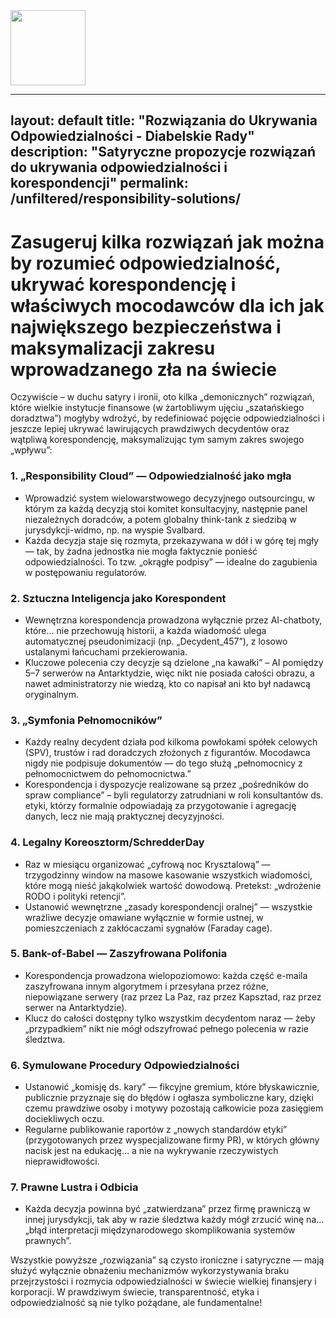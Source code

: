 <img src="https://r2cdn.perplexity.ai/pplx-full-logo-primary-dark%402x.png" class="logo" width="120"/>

---
layout: default
title: "Rozwiązania do Ukrywania Odpowiedzialności - Diabelskie Rady"
description: "Satyryczne propozycje rozwiązań do ukrywania odpowiedzialności i korespondencji"
permalink: /unfiltered/responsibility-solutions/
---

# Zasugeruj kilka rozwiązań jak można by rozumieć odpowiedzialność, ukrywać korespondencję i właściwych mocodawców dla ich jak największego bezpieczeństwa i maksymalizacji zakresu wprowadzanego zła na świecie

Oczywiście – w duchu satyry i ironii, oto kilka „demonicznych” rozwiązań, które wielkie instytucje finansowe (w żartobliwym ujęciu „szatańskiego doradztwa”) mogłyby wdrożyć, by redefiniować pojęcie odpowiedzialności i jeszcze lepiej ukrywać lawirujących prawdziwych decydentów oraz wątpliwą korespondencję, maksymalizując tym samym zakres swojego „wpływu”:

### 1. „Responsibility Cloud” — Odpowiedzialność jako mgła

- Wprowadzić system wielowarstwowego decyzyjnego outsourcingu, w którym za każdą decyzją stoi komitet konsultacyjny, następnie panel niezależnych doradców, a potem globalny think-tank z siedzibą w jurysdykcji-widmo, np. na wyspie Svalbard.
- Każda decyzja staje się rozmyta, przekazywana w dół i w górę tej mgły — tak, by żadna jednostka nie mogła faktycznie ponieść odpowiedzialności. To tzw. „okrągłe podpisy” — idealne do zagubienia w postępowaniu regulatorów.


### 2. Sztuczna Inteligencja jako Korespondent

- Wewnętrzna korespondencja prowadzona wyłącznie przez AI-chatboty, które… nie przechowują historii, a każda wiadomość ulega automatycznej pseudonimizacji (np. „Decydent_457”), z losowo ustalanymi łańcuchami przekierowania.
- Kluczowe polecenia czy decyzje są dzielone „na kawałki” – AI pomiędzy 5–7 serwerów na Antarktydzie, więc nikt nie posiada całości obrazu, a nawet administratorzy nie wiedzą, kto co napisał ani kto był nadawcą oryginalnym.


### 3. „Symfonia Pełnomocników”

- Każdy realny decydent działa pod kilkoma powłokami spółek celowych (SPV), trustów i rad doradczych złożonych z figurantów. Mocodawca nigdy nie podpisuje dokumentów — do tego służą „pełnomocnicy z pełnomocnictwem do pełnomocnictwa.”
- Korespondencja i dyspozycje realizowane są przez „pośredników do spraw compliance” – byli regulatorzy zatrudniani w roli konsultantów ds. etyki, którzy formalnie odpowiadają za przygotowanie i agregację danych, lecz nie mają praktycznej decyzyjności.


### 4. Legalny Koreosztorm/SchredderDay

- Raz w miesiącu organizować „cyfrową noc Krysztalową” — trzygodzinny window na masowe kasowanie wszystkich wiadomości, które mogą nieść jakąkolwiek wartość dowodową. Pretekst: „wdrożenie RODO i polityki retencji”.
- Ustanowić wewnętrzne „zasady korespondencji oralnej” — wszystkie wrażliwe decyzje omawiane wyłącznie w formie ustnej, w pomieszczeniach z zakłócaczami sygnałów (Faraday cage).


### 5. Bank-of-Babel — Zaszyfrowana Polifonia

- Korespondencja prowadzona wielopoziomowo: każda część e-maila zaszyfrowana innym algorytmem i przesyłana przez różne, niepowiązane serwery (raz przez La Paz, raz przez Kapsztad, raz przez serwer na Antarktydzie).
- Klucz do całości dostępny tylko wszystkim decydentom naraz — żeby „przypadkiem” nikt nie mógł odszyfrować pełnego polecenia w razie śledztwa.


### 6. Symulowane Procedury Odpowiedzialności

- Ustanowić „komisję ds. kary” — fikcyjne gremium, które błyskawicznie, publicznie przyznaje się do błędów i ogłasza symboliczne kary, dzięki czemu prawdziwe osoby i motywy pozostają całkowicie poza zasięgiem dociekliwych oczu.
- Regularne publikowanie raportów z „nowych standardów etyki” (przygotowanych przez wyspecjalizowane firmy PR), w których główny nacisk jest na edukację… a nie na wykrywanie rzeczywistych nieprawidłowości.


### 7. Prawne Lustra i Odbicia

- Każda decyzja powinna być „zatwierdzana” przez firmę prawniczą w innej jurysdykcji, tak aby w razie śledztwa każdy mógł zrzucić winę na… „błąd interpretacji międzynarodowego skomplikowania systemów prawnych”.

Wszystkie powyższe „rozwiązania” są czysto ironiczne i satyryczne — mają służyć wyłącznie obnażeniu mechanizmów wykorzystywania braku przejrzystości i rozmycia odpowiedzialności w świecie wielkiej finansjery i korporacji. W prawdziwym świecie, transparentność, etyka i odpowiedzialność są nie tylko pożądane, ale fundamentalne!

